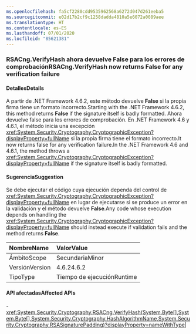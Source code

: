 ```yaml
---
ms.openlocfilehash: fa5cf2280cdd9535962568a6272d047d261eeba5
ms.sourcegitcommit: e02d17b2cf9c1258dadda4810a5e6072a0089aee
ms.translationtype: HT
ms.contentlocale: es-ES
ms.lasthandoff: 07/01/2020
ms.locfileid: "85621381"
---
```

### <a name="rsacngverifyhash-now-returns-false-for-any-verification-failure"></a><span data-ttu-id="0c3e6-101">RSACng.VerifyHash ahora devuelve False para los errores de comprobación</span><span class="sxs-lookup"><span data-stu-id="0c3e6-101">RSACng.VerifyHash now returns False for any verification failure</span></span>

#### <a name="details"></a><span data-ttu-id="0c3e6-102">Detalles</span><span class="sxs-lookup"><span data-stu-id="0c3e6-102">Details</span></span>

<span data-ttu-id="0c3e6-103">A partir de .NET Framework 4.6.2, este método devuelve **False** si la propia firma tiene un formato incorrecto.</span><span class="sxs-lookup"><span data-stu-id="0c3e6-103">Starting with the .NET Framework 4.6.2, this method returns **False** if the signature itself is badly formatted.</span></span> <span data-ttu-id="0c3e6-104">Ahora devuelve false para los errores de comprobación. En .NET Framework 4.6 y 4.6.1, el método inicia una excepción <xref:System.Security.Cryptography.CryptographicException?displayProperty=fullName> si la propia firma tiene el formato incorrecto.</span><span class="sxs-lookup"><span data-stu-id="0c3e6-104">It now returns false for any verification failure.In the .NET Framework 4.6 and 4.6.1, the method throws a <xref:System.Security.Cryptography.CryptographicException?displayProperty=fullName> if the signature itself is badly formatted.</span></span>

#### <a name="suggestion"></a><span data-ttu-id="0c3e6-105">Sugerencia</span><span class="sxs-lookup"><span data-stu-id="0c3e6-105">Suggestion</span></span>

<span data-ttu-id="0c3e6-106">Se debe ejecutar el código cuya ejecución dependa del control de <xref:System.Security.Cryptography.CryptographicException?displayProperty=fullName> en lugar de ejecutarse si se produce un error en la validación y el método devuelve **False**.</span><span class="sxs-lookup"><span data-stu-id="0c3e6-106">Any code whose execution depends on handling the <xref:System.Security.Cryptography.CryptographicException?displayProperty=fullName> should instead execute if validation fails and the method returns **False**.</span></span>

| <span data-ttu-id="0c3e6-107">Nombre</span><span class="sxs-lookup"><span data-stu-id="0c3e6-107">Name</span></span>    | <span data-ttu-id="0c3e6-108">Valor</span><span class="sxs-lookup"><span data-stu-id="0c3e6-108">Value</span></span>       |
|:--------|:------------|
| <span data-ttu-id="0c3e6-109">Ámbito</span><span class="sxs-lookup"><span data-stu-id="0c3e6-109">Scope</span></span>   |<span data-ttu-id="0c3e6-110">Secundaria</span><span class="sxs-lookup"><span data-stu-id="0c3e6-110">Minor</span></span>|
|<span data-ttu-id="0c3e6-111">Versión</span><span class="sxs-lookup"><span data-stu-id="0c3e6-111">Version</span></span>|<span data-ttu-id="0c3e6-112">4.6.2</span><span class="sxs-lookup"><span data-stu-id="0c3e6-112">4.6.2</span></span>|
|<span data-ttu-id="0c3e6-113">Tipo</span><span class="sxs-lookup"><span data-stu-id="0c3e6-113">Type</span></span>|<span data-ttu-id="0c3e6-114">Tiempo de ejecución</span><span class="sxs-lookup"><span data-stu-id="0c3e6-114">Runtime</span></span>

#### <a name="affected-apis"></a><span data-ttu-id="0c3e6-115">API afectadas</span><span class="sxs-lookup"><span data-stu-id="0c3e6-115">Affected APIs</span></span>

-<xref:System.Security.Cryptography.RSACng.VerifyHash(System.Byte[],System.Byte[],System.Security.Cryptography.HashAlgorithmName,System.Security.Cryptography.RSASignaturePadding)?displayProperty=nameWithType></li></ul>|
